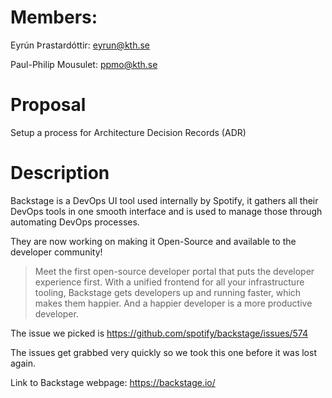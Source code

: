 # Members: 
Eyrún Þrastardóttir: eyrun@kth.se

Paul-Philip Mousulet: ppmo@kth.se

# Proposal
Setup a process for Architecture Decision Records (ADR)

# Description
Backstage is a DevOps UI tool used internally by Spotify, it gathers all their DevOps tools in one smooth interface and is used to manage those through automating DevOps processes.

They are now working on making it Open-Source and available to the developer community!

> Meet the first open-source developer portal that puts the developer experience first. With a unified frontend for all your infrastructure tooling, Backstage gets developers up and running faster, which makes them happier. And a happier developer is a more productive developer.


The issue we picked is https://github.com/spotify/backstage/issues/574

The issues get grabbed very quickly so we took this one before it was lost again.

Link to Backstage webpage: https://backstage.io/

